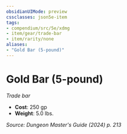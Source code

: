 ```yaml
---
obsidianUIMode: preview
cssclasses: json5e-item
tags:
- compendium/src/5e/xdmg
- item/gear/trade-bar
- item/rarity/none
aliases: 
- "Gold Bar (5-pound)"
---
```

# Gold Bar (5-pound)
*Trade bar*  


- **Cost**: 250 gp
- **Weight**: 5.0 lbs.

*Source: Dungeon Master's Guide (2024) p. 213*